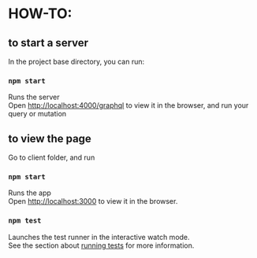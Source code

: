 # HOW-TO: 

## to start a server
In the project base directory, you can run:

### `npm start`
Runs the server<br>
Open [http://localhost:4000/graphql](http://localhost:4000/graphql) to view it in the browser, 
and run your query or mutation




## to view the page
Go to client folder, and run 

### `npm start`
Runs the app<br>
Open [http://localhost:3000](http://localhost:3000) to view it in the browser.

### `npm test`
Launches the test runner in the interactive watch mode.<br>
See the section about [running tests](https://facebook.github.io/create-react-app/docs/running-tests) for more information.
